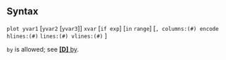 ## Syntax

`plot yvar1` \[`yvar2` \[`yvar3`\]\] `xvar` \[`if exp`\] \[`in`
`range`\] \[`, columns:(#) encode hlines:(#)`
`lines:(#) vlines:(#)` \]

`by` is allowed; see
[<strong>[D]</strong> by](http://www.stata.com/help.cgi?by).
